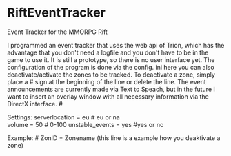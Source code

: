 # RiftEventTracker
Event Tracker for the MMORPG Rift

I programmed an event tracker that uses the web api of Trion, which has the advantage that you don't need a logfile and you don't have to be in the game to use it. It is still a prototype, so there is no user interface yet. The configuration of the program is done via the config. ini here you can also deactivate/activate the zones to be tracked. To deactivate a zone, simply place a # sign at the beginning of the line or delete the line. The event announcements are currently made via Text to Speach, but in the future I want to insert an overlay window with all necessary information via the DirectX interface. #

Settings:
serverlocation = eu # eu or na<br>
volume = 50 # 0-100
unstable_events = yes #yes or no

Example: # ZonID = Zonename (this line is a example how you deaktivate a zone)
